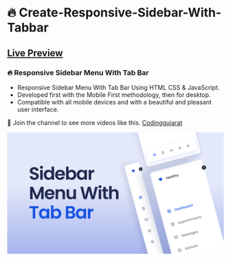 # 🔥 Create-Responsive-Sidebar-With-Tabbar
## [Live Preview](https://youtu.be/o7YdBUb1jsM)
### 🔥 Responsive Sidebar Menu With Tab Bar

- Responsive Sidebar Menu With Tab Bar Using HTML CSS & JavaScript.
- Developed first with the Mobile First methodology, then for desktop.
- Compatible with all mobile devices and with a beautiful and pleasant user interface.

💙 Join the channel to see more videos like this. [Codinggujarat](https://www.youtube.com/@Codinggujarat)

![preview img](/preview.png)

